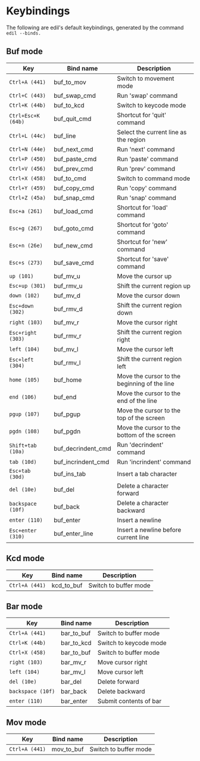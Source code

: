 Keybindings
===========

The following are edil's default keybindings, generated by the
command `edil --binds.`

Buf mode
--------
 | Key                 | Bind name           | Description                                   |
 |---------------------|---------------------|-----------------------------------------------|
 | `Ctrl+A (441)`      | buf_to_mov          | Switch to movement mode                       |
 | `Ctrl+C (443)`      | buf_swap_cmd        | Run 'swap' command                            |
 | `Ctrl+K (44b)`      | buf_to_kcd          | Switch to keycode mode                        |
 | `Ctrl+Esc+K (64b)`  | buf_quit_cmd        | Shortcut for 'quit' command                   |
 | `Ctrl+L (44c)`      | buf_line            | Select the current line as the region         |
 | `Ctrl+N (44e)`      | buf_next_cmd        | Run 'next' command                            |
 | `Ctrl+P (450)`      | buf_paste_cmd       | Run 'paste' command                           |
 | `Ctrl+V (456)`      | buf_prev_cmd        | Run 'prev' command                            |
 | `Ctrl+X (458)`      | buf_to_cmd          | Switch to command mode                        |
 | `Ctrl+Y (459)`      | buf_copy_cmd        | Run 'copy' command                            |
 | `Ctrl+Z (45a)`      | buf_snap_cmd        | Run 'snap' command                            |
 | `Esc+a (261)`       | buf_load_cmd        | Shortcut for 'load' command                   |
 | `Esc+g (267)`       | buf_goto_cmd        | Shortcut for 'goto' command                   |
 | `Esc+n (26e)`       | buf_new_cmd         | Shortcut for 'new' command                    |
 | `Esc+s (273)`       | buf_save_cmd        | Shortcut for 'save' command                   |
 | `up (101)`          | buf_mv_u            | Move the cursor up                            |
 | `Esc+up (301)`      | buf_rmv_u           | Shift the current region up                   |
 | `down (102)`        | buf_mv_d            | Move the cursor down                          |
 | `Esc+down (302)`    | buf_rmv_d           | Shift the current region down                 |
 | `right (103)`       | buf_mv_r            | Move the cursor right                         |
 | `Esc+right (303)`   | buf_rmv_r           | Shift the current region right                |
 | `left (104)`        | buf_mv_l            | Move the cursor left                          |
 | `Esc+left (304)`    | buf_rmv_l           | Shift the current region left                 |
 | `home (105)`        | buf_home            | Move the cursor to the beginning of the line  |
 | `end (106)`         | buf_end             | Move the cursor to the end of the line        |
 | `pgup (107)`        | buf_pgup            | Move the cursor to the top of the screen      |
 | `pgdn (108)`        | buf_pgdn            | Move the cursor to the bottom of the screen   |
 | `Shift+tab (10a)`   | buf_decrindent_cmd  | Run 'decrindent' command                      |
 | `tab (10d)`         | buf_incrindent_cmd  | Run 'incrindent' command                      |
 | `Esc+tab (30d)`     | buf_ins_tab         | Insert a tab character                        |
 | `del (10e)`         | buf_del             | Delete a character forward                    |
 | `backspace (10f)`   | buf_back            | Delete a character backward                   |
 | `enter (110)`       | buf_enter           | Insert a newline                              |
 | `Esc+enter (310)`   | buf_enter_line      | Insert a newline before current line          |

Kcd mode
--------
 | Key                 | Bind name           | Description                                   |
 |---------------------|---------------------|-----------------------------------------------|
 | `Ctrl+A (441)`      | kcd_to_buf          | Switch to buffer mode                         |

Bar mode
--------
 | Key                 | Bind name           | Description                                   |
 |---------------------|---------------------|-----------------------------------------------|
 | `Ctrl+A (441)`      | bar_to_buf          | Switch to buffer mode                         |
 | `Ctrl+K (44b)`      | bar_to_kcd          | Switch to keycode mode                        |
 | `Ctrl+X (458)`      | bar_to_buf          | Switch to buffer mode                         |
 | `right (103)`       | bar_mv_r            | Move cursor right                             |
 | `left (104)`        | bar_mv_l            | Move cursor left                              |
 | `del (10e)`         | bar_del             | Delete forward                                |
 | `backspace (10f)`   | bar_back            | Delete backward                               |
 | `enter (110)`       | bar_enter           | Submit contents of bar                        |

Mov mode
--------
 | Key                 | Bind name           | Description                                   |
 |---------------------|---------------------|-----------------------------------------------|
 | `Ctrl+A (441)`      | mov_to_buf          | Switch to buffer mode                         |
